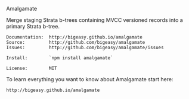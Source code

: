 Amalgamate

Merge staging Strata b-trees containing MVCC versioned records into a primary
Strata b-tree.

    Documentation:  http://bigeasy.github.io/amalgamate
    Source:         http://github.com/bigeasy/amalgamate
    Issues:         http://github.com/bigeasy/amalgamate/issues

    Install:        `npm install amalgamate`

    License:        MIT

To learn everything you want to know about Amalgamate start here:

    http://bigeasy.github.io/amalgamate
